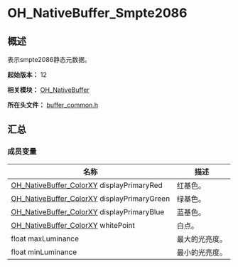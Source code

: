 # OH_NativeBuffer_Smpte2086

## 概述

表示smpte2086静态元数据。

**起始版本：** 12

**相关模块：** [OH_NativeBuffer](capi-oh-nativebuffer.md)

**所在头文件：** [buffer_common.h](capi-buffer-common-h.md)

## 汇总

### 成员变量

| 名称                                                         | 描述           |
| ------------------------------------------------------------ | -------------- |
| [OH_NativeBuffer_ColorXY](capi-oh-nativebuffer-colorxy.md) displayPrimaryRed | 红基色。       |
| [OH_NativeBuffer_ColorXY](capi-oh-nativebuffer-colorxy.md) displayPrimaryGreen | 绿基色。       |
| [OH_NativeBuffer_ColorXY](capi-oh-nativebuffer-colorxy.md) displayPrimaryBlue | 蓝基色。       |
| [OH_NativeBuffer_ColorXY](capi-oh-nativebuffer-colorxy.md) whitePoint | 白点。         |
| float maxLuminance                                           | 最大的光亮度。 |
| float minLuminance                                           | 最小的光亮度。 |

